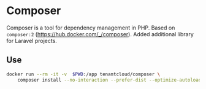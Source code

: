 # Composer

Composer is a tool for dependency management in PHP. Based on `composer:2` 
(https://hub.docker.com/_/composer). 
Added additional library for Laravel projects.

## Use

```bash
docker run --rm -it -v  $PWD:/app tenantcloud/composer \
    composer install --no-interaction --prefer-dist --optimize-autoloader
```

